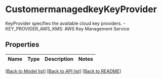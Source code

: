 # CustomermanagedkeyKeyProvider

KeyProvider specifies the available cloud key providers.   - KEY_PROVIDER_AWS_KMS: AWS Key Management Service

## Properties

Name | Type | Description | Notes
------------ | ------------- | ------------- | -------------

[[Back to Model list]](../README.md#documentation-for-models) [[Back to API list]](../README.md#documentation-for-api-endpoints) [[Back to README]](../README.md)

